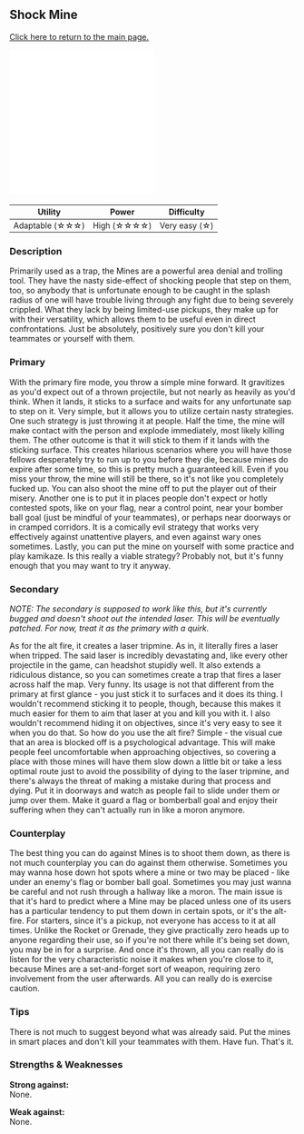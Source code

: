 ## Shock Mine

[Click here to return to the main page.](Weapons-Guide.md)

<img src="../images/weapons/mine.png" width="256px"/>

| Utility | Power | Difficulty |
|-------------------|---------------|---------------|
| Adaptable (☆☆☆) | High (☆☆☆☆) | Very easy (☆) |

### Description

Primarily used as a trap, the Mines are a powerful area denial and trolling tool. They have the nasty side-effect of shocking people that step on them, too, so anybody that is unfortunate enough to be caught in the splash radius of one will have trouble living through any fight due to being severely crippled. What they lack by being limited-use pickups, they make up for with their versatility, which allows them to be useful even in direct confrontations. Just be absolutely, positively sure you don't kill your teammates or yourself with them.

### Primary

With the primary fire mode, you throw a simple mine forward. It gravitizes as you'd expect out of a thrown projectile, but not nearly as heavily as you'd think. When it lands, it sticks to a surface and waits for any unfortunate sap to step on it. Very simple, but it allows you to utilize certain nasty strategies. One such strategy is just throwing it at people. Half the time, the mine will make contact with the person and explode immediately, most likely killing them. The other outcome is that it will stick to them if it lands with the sticking surface. This creates hilarious scenarios where you will have those fellows desperately try to run up to you before they die, because mines do expire after some time, so this is pretty much a guaranteed kill. Even if you miss your throw, the mine will still be there, so it's not like you completely fucked up. You can also shoot the mine off to put the player out of their misery. Another one is to put it in places people don't expect or hotly contested spots, like on your flag, near a control point, near your bomber ball goal (just be mindful of your teammates), or perhaps near doorways or in cramped corridors. It is a comically evil strategy that works very effectively against unattentive players, and even against wary ones sometimes. Lastly, you can put the mine on yourself with some practice and play kamikaze. Is this really a viable strategy? Probably not, but it's funny enough that you may want to try it anyway.

### Secondary

*NOTE: The secondary is supposed to work like this, but it's currently bugged and doesn't shoot out the intended laser. This will be eventually patched. For now, treat it as the primary with a quirk.*

As for the alt fire, it creates a laser tripmine. As in, it literally fires a laser when tripped. The said laser is incredibly devastating and, like every other projectile in the game, can headshot stupidly well. It also extends a ridiculous distance, so you can sometimes create a trap that fires a laser across half the map. Very funny. Its usage is not that different from the primary at first glance - you just stick it to surfaces and it does its thing. I wouldn't recommend sticking it to people, though, because this makes it much easier for them to aim that laser at you and kill you with it. I also wouldn't recommend hiding it on objectives, since it's very easy to see it when you do that. So how do you use the alt fire? Simple - the visual cue that an area is blocked off is a psychological advantage. This will make people feel uncomfortable when approaching objectives, so covering a place with those mines will have them slow down a little bit or take a less optimal route just to avoid the possibility of dying to the laser tripmine, and there's always the threat of making a mistake during that process and dying. Put it in doorways and watch as people fail to slide under them or jump over them. Make it guard a flag or bomberball goal and enjoy their suffering when they can't actually run in like a moron anymore.

### Counterplay

The best thing you can do against Mines is to shoot them down, as there is not much counterplay you can do against them otherwise. Sometimes you may wanna hose down hot spots where a mine or two may be placed - like under an enemy's flag or bomber ball goal. Sometimes you may just wanna be careful and not rush through a hallway like a moron. The main issue is that it's hard to predict where a Mine may be placed unless one of its users has a particular tendency to put them down in certain spots, or it's the alt-fire. For starters, since it's a pickup, not everyone has access to it at all times. Unlike the Rocket or Grenade, they give practically zero heads up to anyone regarding their use, so if you're not there while it's being set down, you may be in for a surprise. And once it's thrown, all you can really do is listen for the very characteristic noise it makes when you're close to it, because Mines are a set-and-forget sort of weapon, requiring zero involvement from the user afterwards. All you can really do is exercise caution.

### Tips

There is not much to suggest beyond what was already said. Put the mines in smart places and don't kill your teammates with them. Have fun. That's it.

### Strengths & Weaknesses

**Strong against:** <br/>None.

**Weak against:** <br/>None.
